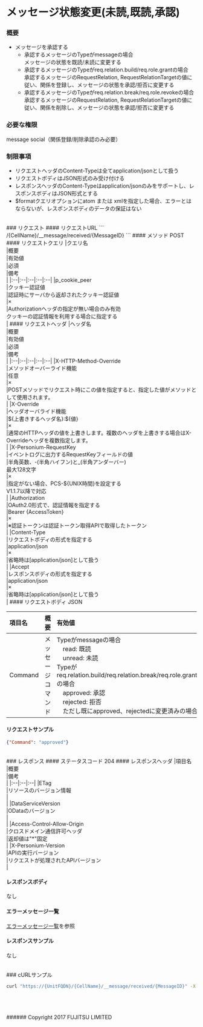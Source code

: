 # メッセージ状態変更(未読,既読,承認)
### 概要
* メッセージを承認する
	* 承認するメッセージのTypeがmessageの場合  
	メッセージの状態を既読/未読に変更する
	* 承認するメッセージのTypeがreq.relation.build/req.role.grantの場合  
	承認するメッセージのRequestRelation, RequestRelationTargetの値に従い、関係を登録し、メッセージの状態を承認/拒否に変更する
	* 承認するメッセージのTypeがreq.relation.break/req.role.revokeの場合  
	承認するメッセージのRequestRelation, RequestRelationTargetの値に従い、関係を削除し、メッセージの状態を承認/拒否に変更する

### 必要な権限
message
social（関係登録/削除承認のみ必要）
### 制限事項
* リクエストヘッダのContent-Typeは全てapplication/jsonとして扱う
* リクエストボディはJSON形式のみ受け付ける
* レスポンスヘッダのContent-Typeはapplication/jsonのみをサポートし、レスポンスボディはJSON形式とする
* $formatクエリオプションにatom または xmlを指定した場合、エラーとはならないが、レスポンスボディのデータの保証はない

<br>
### リクエスト
#### リクエストURL
```
/{CellName}/__message/received/{MessageID}
```
#### メソッド
POST
#### リクエストクエリ
|クエリ名<br>|概要<br>|有効値<br>|必須<br>|備考<br>|
|:--|:--|:--|:--|:--|
|p_cookie_peer<br>|クッキー認証値<br>|認証時にサーバから返却されたクッキー認証値<br>|×<br>|Authorizationヘッダの指定が無い場合のみ有効<br>クッキーの認証情報を利用する場合に指定する<br>|
#### リクエストヘッダ
|ヘッダ名<br>|概要<br>|有効値<br>|必須<br>|備考<br>|
|:--|:--|:--|:--|:--|
|X-HTTP-Method-Override<br>|メソッドオーバーライド機能<br>|任意<br>|×<br>|POSTメソッドでリクエスト時にこの値を指定すると、指定した値がメソッドとして使用されます。<br>|
|X-Override<br>|ヘッダオーバライド機能<br>|${上書きするヘッダ名}:${値}<br>|×<br>|通常のHTTPヘッダの値を上書きします。複数のヘッダを上書きする場合はX-Overrideヘッダを複数指定します。<br>|
|X-Personium-RequestKey<br>|イベントログに出力するRequestKeyフィールドの値<br>|半角英数、-(半角ハイフン)と_(半角アンダーバー)<br>最大128文字<br>|×<br>|指定がない場合、PCS-${UNIX時間}を設定する<br>V1.1.7以降で対応<br>|
|Authorization<br>|OAuth2.0形式で、認証情報を指定する<br>|Bearer {AccessToken}<br>|×<br>|※認証トークンは認証トークン取得APIで取得したトークン<br>|
|Content-Type<br>|リクエストボディの形式を指定する<br>|application/json<br>|×<br>|省略時は[application/json]として扱う<br>|
|Accept<br>|レスポンスボディの形式を指定する<br>|application/json<br>|×<br>|省略時は[application/json]として扱う<br>|
#### リクエストボディ
JSON

|項目名<br>|概要<br>|有効値<br>|必須<br>|備考<br>|
|:--|:--|:--|:--|:--|
|Command<br>|メッセージコマンド<br>|Typeがmessageの場合<br>　read: 既読<br>　unread: 未読<br>Typeがreq.relation.build/req.relation.break/req.role.grant/req.role.revokeの場合<br>　approved: 承認<br>　rejected: 拒否<br>　ただし既にapproved、rejectedに変更済みの場合は承認不可<br>|○<br>|<br>|
#### リクエストサンプル
```JSON
{"Command": "approved"}
```

<br>
### レスポンス
#### ステータスコード
204
#### レスポンスヘッダ
|項目名<br>|概要<br>|備考<br>|
|:--|:--|:--|
|ETag<br>|リソースのバージョン情報<br>|<br>|
|DataServiceVersion<br>|ODataのバージョン<br>|<br>|
|Access-Control-Allow-Origin<br>|クロスドメイン通信許可ヘッダ<br>|返却値は"*"固定<br>|
|X-Personium-Version<br>|APIの実行バージョン<br>|リクエストが処理されたAPIバージョン<br>|

#### レスポンスボディ
なし
#### エラーメッセージ一覧
[エラーメッセージ一覧](004_Error_Messages.html)を参照

#### レスポンスサンプル
なし

<br>
### cURLサンプル

```sh
curl "https://{UnitFQDN}/{CellName}/__message/received/{MessageID}" -X POST -i -H 'Authorization: Bearer {AccessToken}' -H 'Accept: application/json' -d '{"Command": "approved"}'
```
<br>
<br>
<br>
###### Copyright 2017    FUJITSU LIMITED
